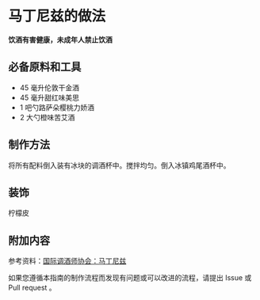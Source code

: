 
# 马丁尼兹的做法

**饮酒有害健康，未成年人禁止饮酒**

## 必备原料和工具

- 45 毫升伦敦干金酒
- 45 毫升甜红味美思
- 1 吧勺路萨朵樱桃力娇酒
- 2 大勺橙味苦艾酒


## 制作方法

将所有配料倒入装有冰块的调酒杯中。搅拌均匀。倒入冰镇鸡尾酒杯中。

## 装饰

柠檬皮

## 附加内容

参考资料：[国际调酒师协会：马丁尼兹](https://iba-world.com/martinez/)

如果您遵循本指南的制作流程而发现有问题或可以改进的流程，请提出 Issue 或 Pull request 。
